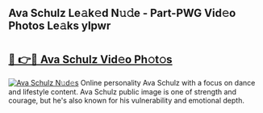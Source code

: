 ## Ava Schulz Le𝚊k𝚎d N𝚞𝚍e - Part-PWG Vid𝚎o Photos Le𝚊ks yIpwr

# <h2><a href="http://fbc8tb.evod.top/?m=Ava+Schulz">🔗 👉🔴 Ava Schulz Vid𝚎o Ph𝚘t𝚘s</a></h2>

[![Ava Schulz N𝚞d𝚎s](https://i.imgur.com/8V9OHl7.gif)](http://fbc8tb.evod.top/?m=Ava+Schulz)
Online personality Ava Schulz with a focus on dance and lifestyle content. Ava Schulz public image is one of strength and courage, but he's also known for his vulnerability and emotional depth. 

